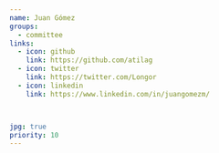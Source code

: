 ```yaml
---
name: Juan Gómez
groups:
  - committee
links:
  - icon: github
    link: https://github.com/atilag
  - icon: twitter
    link: https://twitter.com/Longor
  - icon: linkedin
    link: https://www.linkedin.com/in/juangomezm/



jpg: true
priority: 10
---
```

